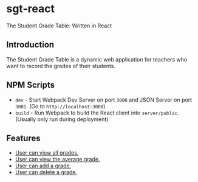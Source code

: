 # sgt-react

The Student Grade Table: Written in React

## Introduction

The Student Grade Table is a dynamic web application for teachers who want to record the grades of their students.


## NPM Scripts

- `dev` - Start Webpack Dev Server on port `3000` and JSON Server on port `3001`. (Go to `http://localhost:3000`)
- `build` - Run Webpack to build the React client into `server/public`. (Usually only run during deployment)

## Features

- [User can view all grades.](features/user-can-view-all-grades.md)
- [User can view the average grade.](features/user-can-view-the-average-grade.md)
- [User can add a grade.](features/user-can-add-a-grade.md)
- [User can delete a grade.](features/user-can-delete-a-grade.md)



